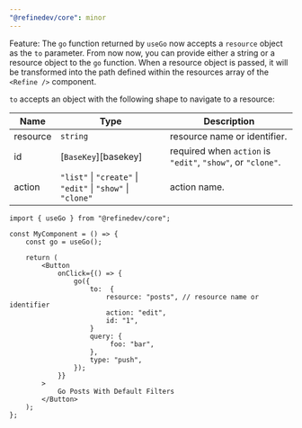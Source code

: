 ```yaml
---
"@refinedev/core": minor
---
```


Feature: The `go` function returned by `useGo` now accepts a `resource` object as the `to` parameter.
From now now, you can provide either a string or a resource object to the `go` function. When a resource object is passed, it will be transformed into the path defined within the resources array of the `<Refine />` component.

`to` accepts an object with the following shape to navigate to a resource:

| Name     | Type                                                        | Description                                                 |
| -------- | ----------------------------------------------------------- | ----------------------------------------------------------- |
| resource | `string`                                                    | resource name or identifier.                                |
| id       | [`BaseKey`][basekey]                                        | required when `action` is `"edit"`, `"show"`, or `"clone"`. |
| action   | `"list"` \| `"create"` \| `"edit"` \| `"show"` \| `"clone"` | action name.                                                |

```tsx
import { useGo } from "@refinedev/core";

const MyComponent = () => {
    const go = useGo();

    return (
        <Button
            onClick={() => {
                go({
                    to:  {
                        resource: "posts", // resource name or identifier
                        action: "edit",
                        id: "1",
                    }
                    query: {
                         foo: "bar",
                    },
                    type: "push",
                });
            }}
        >
            Go Posts With Default Filters
        </Button>
    );
};
```
